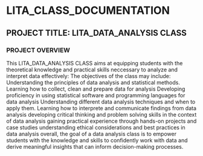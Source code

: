 # LITA_CLASS_DOCUMENTATION
## PROJECT TITLE: LITA_DATA_ANALYSIS CLASS
### PROJECT OVERVIEW
This LITA_DATA_ANALYSIS CLASS aims at equipping students with the theoretical knowledge and practical skills neccessary to analyze and interpret data effectively:
The objectives of the class may include:
Understanding the principles of data analysis and statistical methods.
Learning how to collect, clean and prepare data for analysis
Developing proficiency in using statistical software and programming languages for data analysis
Understanding different data analysis techniques and when to apply them.
Learning how to interprete and communicate findings from data analysis
developing critical thinking and problem solving skills in the context of data analysis
gaining practical experience through hands-on projects and case studies
understanding ethical considerations and best practices in data analysis
overall, the goal of a data analysis class is to empower students with the knowledge and skills to confidently work with data and derive meaningful insights that can inform decision-making processes.
